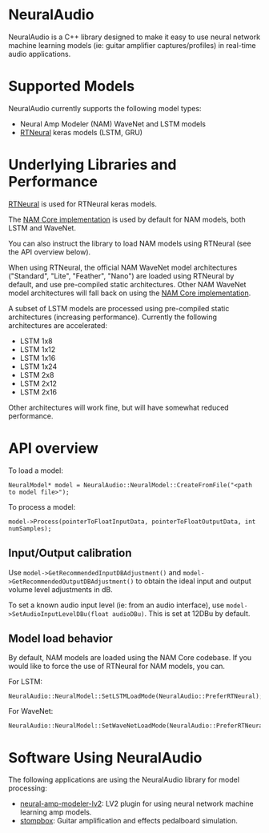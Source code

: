 # NeuralAudio

NeuralAudio is a C++ library designed to make it easy to use neural network machine learning models (ie: guitar amplifier captures/profiles) in real-time audio applications.

# Supported Models

NeuralAudio currently supports the following model types:

- Neural Amp Modeler (NAM) WaveNet and LSTM models
- [RTNeural](https://github.com/jatinchowdhury18/RTNeural) keras models (LSTM, GRU)

# Underlying Libraries and Performance

[RTNeural](https://github.com/jatinchowdhury18/RTNeural) is used for RTNeural keras models.

The [NAM Core implementation](https://github.com/sdatkinson/NeuralAmpModelerCore) is used by default for NAM models, both LSTM and WaveNet.

You can also instruct the library to load NAM models using RTNeural (see the API overview below).

When using RTNeural, the official NAM WaveNet model architectures ("Standard", "Lite", "Feather", "Nano") are loaded using RTNeural by default, and use pre-compiled static architectures. Other NAM WaveNet model architectures will fall back on using the [NAM Core implementation](https://github.com/sdatkinson/NeuralAmpModelerCore).

A subset of LSTM models are processed using pre-compiled static architectures (increasing performance). Currently the following architectures are accelerated:

- LSTM 1x8
- LSTM 1x12
- LSTM 1x16
- LSTM 1x24
- LSTM 2x8
- LSTM 2x12
- LSTM 2x16

Other architectures will work fine, but will have somewhat reduced performance.

# API overview

To load a model:
```
NeuralModel* model = NeuralAudio::NeuralModel::CreateFromFile("<path to model file>");
```

To process a model:

```
model->Process(pointerToFloatInputData, pointerToFloatOutputData, int numSamples);
```

## Input/Output calibration

Use ```model->GetRecommendedInputDBAdjustment()``` and ```model->GetRecommendedOutputDBAdjustment()``` to obtain the ideal input and output volume level adjustments in dB.

To set a known audio input level (ie: from an audio interface), use ```model->SetAudioInputLevelDBu(float audioDBu)```. This is set at 12DBu by default.

## Model load behavior

By default, NAM models are loaded using the NAM Core codebase. If you would like to force the use of RTNeural for NAM models, you can.

For LSTM:
```
NeuralAudio::NeuralModel::SetLSTMLoadMode(NeuralAudio::PreferRTNeural);
```

For WaveNet:
```
NeuralAudio::NeuralModel::SetWaveNetLoadMode(NeuralAudio::PreferRTNeural)
```

# Software Using NeuralAudio

The following applications are using the NeuralAudio library for model processing:

- [neural-amp-modeler-lv2](https://github.com/mikeoliphant/neural-amp-modeler-lv2): LV2 plugin for using neural network machine learning amp models.
- [stompbox](https://github.com/mikeoliphant/stompbox): Guitar amplification and effects pedalboard simulation.
